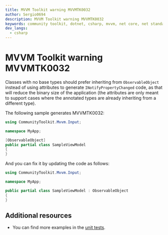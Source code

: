 ```yaml
---
title: MVVM Toolkit warning MVVMTK0032
author: Sergio0694
description: MVVM Toolkit warning MVVMTK0032
keywords: community toolkit, dotnet, csharp, mvvm, net core, net standard, source generators
dev_langs:
  - csharp
---
```


# MVVM Toolkit warning MVVMTK0032

Classes with no base types should prefer inheriting from `ObservableObject` instead of using attributes to generate `INotifyPropertyChanged` code, as that will reduce the binary size of the application (the attributes are only meant to support cases where the annotated types are already inheriting from a different type).

The following sample generates MVVMTK0032:

```csharp
using CommunityToolkit.Mvvm.Input;

namespace MyApp;

[ObservableObject]
public partial class SampleViewModel
{
}
```

And you can fix it by updating the code as follows:

```csharp
using CommunityToolkit.Mvvm.Input;

namespace MyApp;

public partial class SampleViewModel : ObservableObject
{
}
```

## Additional resources

- You can find more examples in the [unit tests](https://github.com/CommunityToolkit/dotnet/tree/main/tests/CommunityToolkit.Mvvm.SourceGenerators.UnitTests).
